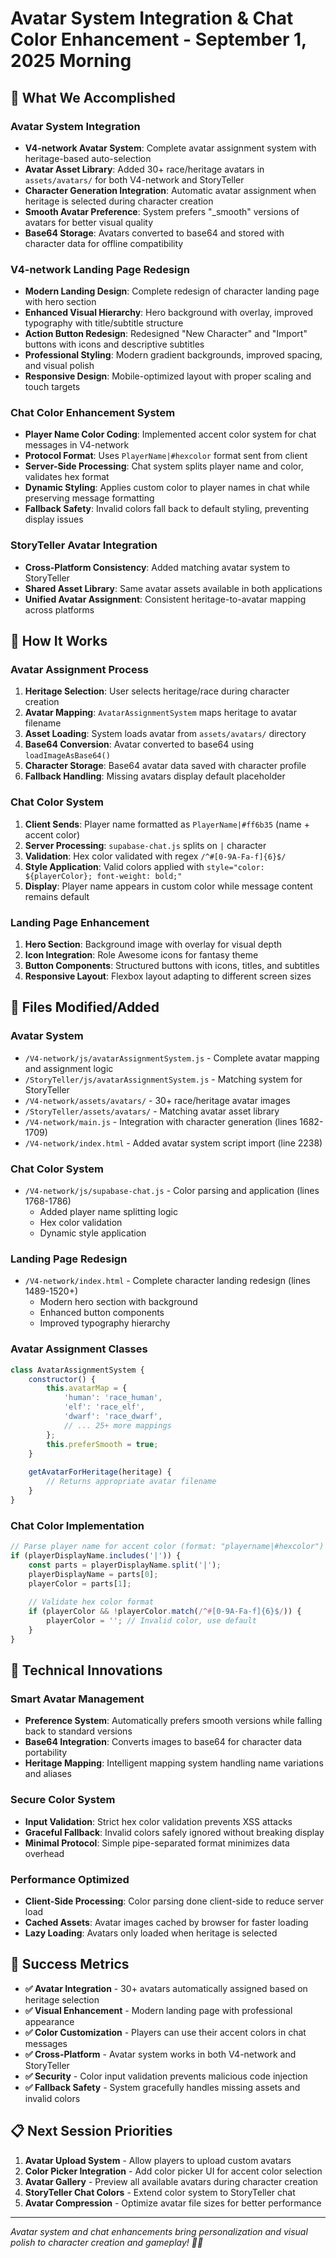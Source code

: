 # Avatar System Integration & Chat Color Enhancement - September 1, 2025 Morning

## 🎯 What We Accomplished

### **Avatar System Integration**
- **V4-network Avatar System**: Complete avatar assignment system with heritage-based auto-selection
- **Avatar Asset Library**: Added 30+ race/heritage avatars in `assets/avatars/` for both V4-network and StoryTeller
- **Character Generation Integration**: Automatic avatar assignment when heritage is selected during character creation
- **Smooth Avatar Preference**: System prefers "_smooth" versions of avatars for better visual quality
- **Base64 Storage**: Avatars converted to base64 and stored with character data for offline compatibility

### **V4-network Landing Page Redesign**
- **Modern Landing Design**: Complete redesign of character landing page with hero section
- **Enhanced Visual Hierarchy**: Hero background with overlay, improved typography with title/subtitle structure
- **Action Button Redesign**: Redesigned "New Character" and "Import" buttons with icons and descriptive subtitles
- **Professional Styling**: Modern gradient backgrounds, improved spacing, and visual polish
- **Responsive Design**: Mobile-optimized layout with proper scaling and touch targets

### **Chat Color Enhancement System**
- **Player Name Color Coding**: Implemented accent color system for chat messages in V4-network
- **Protocol Format**: Uses `PlayerName|#hexcolor` format sent from client
- **Server-Side Processing**: Chat system splits player name and color, validates hex format
- **Dynamic Styling**: Applies custom color to player names in chat while preserving message formatting
- **Fallback Safety**: Invalid colors fall back to default styling, preventing display issues

### **StoryTeller Avatar Integration**
- **Cross-Platform Consistency**: Added matching avatar system to StoryTeller
- **Shared Asset Library**: Same avatar assets available in both applications
- **Unified Avatar Assignment**: Consistent heritage-to-avatar mapping across platforms

## 🔧 How It Works

### **Avatar Assignment Process**
1. **Heritage Selection**: User selects heritage/race during character creation
2. **Avatar Mapping**: `AvatarAssignmentSystem` maps heritage to avatar filename
3. **Asset Loading**: System loads avatar from `assets/avatars/` directory
4. **Base64 Conversion**: Avatar converted to base64 using `loadImageAsBase64()`
5. **Character Storage**: Base64 avatar data saved with character profile
6. **Fallback Handling**: Missing avatars display default placeholder

### **Chat Color System**
1. **Client Sends**: Player name formatted as `PlayerName|#ff6b35` (name + accent color)
2. **Server Processing**: `supabase-chat.js` splits on `|` character
3. **Validation**: Hex color validated with regex `/^#[0-9A-Fa-f]{6}$/`
4. **Style Application**: Valid colors applied with `style="color: ${playerColor}; font-weight: bold;"`
5. **Display**: Player name appears in custom color while message content remains default

### **Landing Page Enhancement**
1. **Hero Section**: Background image with overlay for visual depth
2. **Icon Integration**: Role Awesome icons for fantasy theme
3. **Button Components**: Structured buttons with icons, titles, and subtitles
4. **Responsive Layout**: Flexbox layout adapting to different screen sizes

## 📁 Files Modified/Added

### **Avatar System**
- `/V4-network/js/avatarAssignmentSystem.js` - Complete avatar mapping and assignment logic
- `/StoryTeller/js/avatarAssignmentSystem.js` - Matching system for StoryTeller
- `/V4-network/assets/avatars/` - 30+ race/heritage avatar images
- `/StoryTeller/assets/avatars/` - Matching avatar asset library
- `/V4-network/main.js` - Integration with character generation (lines 1682-1709)
- `/V4-network/index.html` - Added avatar system script import (line 2238)

### **Chat Color System**
- `/V4-network/js/supabase-chat.js` - Color parsing and application (lines 1768-1786)
  - Added player name splitting logic
  - Hex color validation
  - Dynamic style application

### **Landing Page Redesign**
- `/V4-network/index.html` - Complete character landing redesign (lines 1489-1520+)
  - Modern hero section with background
  - Enhanced button components
  - Improved typography hierarchy

### **Avatar Assignment Classes**

```javascript
class AvatarAssignmentSystem {
    constructor() {
        this.avatarMap = {
            'human': 'race_human',
            'elf': 'race_elf',
            'dwarf': 'race_dwarf',
            // ... 25+ more mappings
        };
        this.preferSmooth = true;
    }
    
    getAvatarForHeritage(heritage) {
        // Returns appropriate avatar filename
    }
}
```

### **Chat Color Implementation**

```javascript
// Parse player name for accent color (format: "playername|#hexcolor")
if (playerDisplayName.includes('|')) {
    const parts = playerDisplayName.split('|');
    playerDisplayName = parts[0];
    playerColor = parts[1];
    
    // Validate hex color format
    if (playerColor && !playerColor.match(/^#[0-9A-Fa-f]{6}$/)) {
        playerColor = ''; // Invalid color, use default
    }
}
```

## 🚀 Technical Innovations

### **Smart Avatar Management**
- **Preference System**: Automatically prefers smooth versions while falling back to standard versions
- **Base64 Integration**: Converts images to base64 for character data portability
- **Heritage Mapping**: Intelligent mapping system handling name variations and aliases

### **Secure Color System**
- **Input Validation**: Strict hex color validation prevents XSS attacks
- **Graceful Fallback**: Invalid colors safely ignored without breaking display
- **Minimal Protocol**: Simple pipe-separated format minimizes data overhead

### **Performance Optimized**
- **Client-Side Processing**: Color parsing done client-side to reduce server load
- **Cached Assets**: Avatar images cached by browser for faster loading
- **Lazy Loading**: Avatars only loaded when heritage is selected

## 🎉 Success Metrics

- **✅ Avatar Integration** - 30+ avatars automatically assigned based on heritage selection
- **✅ Visual Enhancement** - Modern landing page with professional appearance
- **✅ Color Customization** - Players can use their accent colors in chat messages
- **✅ Cross-Platform** - Avatar system works in both V4-network and StoryTeller
- **✅ Security** - Color input validation prevents malicious code injection
- **✅ Fallback Safety** - System gracefully handles missing assets and invalid colors

## 📋 Next Session Priorities

1. **Avatar Upload System** - Allow players to upload custom avatars
2. **Color Picker Integration** - Add color picker UI for accent color selection
3. **Avatar Gallery** - Preview all available avatars during character creation
4. **StoryTeller Chat Colors** - Extend color system to StoryTeller chat
5. **Avatar Compression** - Optimize avatar file sizes for better performance

---
*Avatar system and chat enhancements bring personalization and visual polish to character creation and gameplay! 🎨👾*
